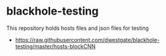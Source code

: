# blackhole-testing
This repository holds hosts files and json files for testing
- https://raw.githubusercontent.com/dwestgate/blackhole-testing/master/hosts-blockCNN
